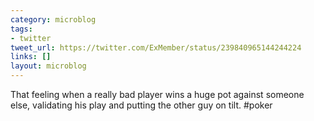 ```yaml
---
category: microblog
tags:
- twitter
tweet_url: https://twitter.com/ExMember/status/239840965144244224
links: []
layout: microblog
---
```

That feeling when a really bad player wins a huge pot against someone else, validating his play and putting the other guy on tilt. #poker
